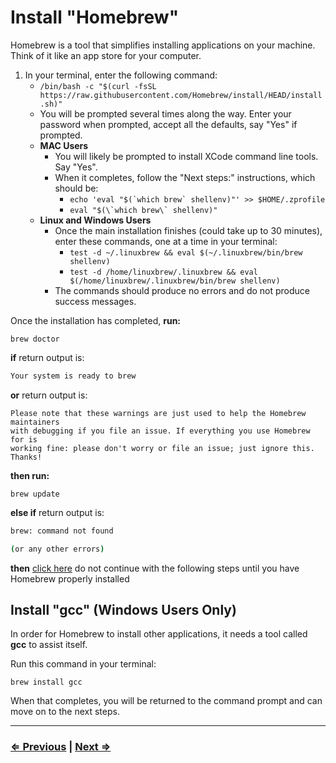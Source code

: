# Install "Homebrew"

Homebrew is a tool that simplifies installing applications on your machine. Think of it like an app store for your computer.

1. In your terminal, enter the following command:
   - `/bin/bash -c "$(curl -fsSL https://raw.githubusercontent.com/Homebrew/install/HEAD/install.sh)"`
   - You will be prompted several times along the way. Enter your password when prompted, accept all the defaults, say "Yes" if prompted.
   - **MAC Users**
     - You will likely be prompted to install XCode command line tools. Say "Yes".
     - When it completes, follow the "Next steps:" instructions, which should be:
       - ```echo 'eval "$(`which brew` shellenv)"' >> $HOME/.zprofile```
       - ```eval "$(\`which brew\` shellenv)"```
   - **Linux and Windows Users**
     - Once the main installation finishes (could take up to 30 minutes), enter these commands, one at a time in your terminal:
       - `test -d ~/.linuxbrew && eval $(~/.linuxbrew/bin/brew shellenv)`
       - `test -d /home/linuxbrew/.linuxbrew && eval $(/home/linuxbrew/.linuxbrew/bin/brew shellenv)`
     - The commands should produce no errors and do not produce success messages.

Once the installation has completed, **run:**

 `brew doctor`

**if** return output is:

```bash
Your system is ready to brew
```

**or** return output is:

```text
Please note that these warnings are just used to help the Homebrew maintainers
with debugging if you file an issue. If everything you use Homebrew for is
working fine: please don't worry or file an issue; just ignore this. Thanks!
```

**then run:**

`brew update`

**else if**  return output is:

```bash
brew: command not found

(or any other errors)
```

**then** [click here](../error/error.md) do not continue with the following steps until you have Homebrew properly installed

## Install "gcc" (Windows Users Only)

In order for Homebrew to install other applications, it needs a tool called **gcc** to assist itself.

Run this command in your terminal:

`brew install gcc`

When that completes, you will be returned to the command prompt and can move on to the next steps.

---

### [⇐ Previous](./2-apt.md) | [Next ⇒](./4-git.md)
